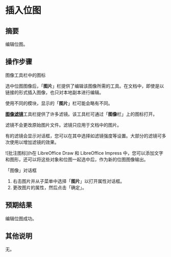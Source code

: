 # 插入位图

## 摘要

编辑位图。

## 操作步骤

图像工具栏中的图标

选中位图图像后，「**图片**」栏提供了编辑该图像所需的工具。在文档中，即使是以链接的形式插入图像，也只对本地副本进行编辑。

使用不同的模块，显示的「**图片**」栏可能会略有不同。

[**图像滤镜**](https://help.libreoffice.org/7.3/zh-CN/text/shared/02/24010000.html?&DbPAR=DRAW&System=UNIX)工具栏提供了许多滤镜。该工具栏可通过「**图像**栏」上的图标打开。

滤镜不会更改原始图片文件。滤镜只应用于文档中的图片。

有的滤镜会显示对话框，您可以在其中选择如滤镜强度等设置。大部分的滤镜可多次使用以增加滤镜的效果。

![批注图标](h在 LibreOffice Draw 和 LibreOffice Impress 中，您可以添加文字和图形，还可以将这些对象和位图一起选中后，作为新的位图图像输出。

「图像」对话框

1. 右击图片并从子菜单中选择「**图片**」以打开属性对话框。
2. 更改图片的属性，然后点击「确定」。

## 预期结果

编辑位图成功。

## 其他说明

无。

